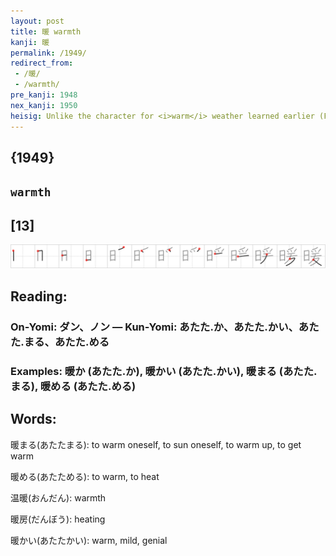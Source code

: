 ```yaml
---
layout: post
title: 暖 warmth
kanji: 暖
permalink: /1949/
redirect_from:
 - /暖/
 - /warmth/
pre_kanji: 1948
nex_kanji: 1950
heisig: Unlike the character for <i>warm</i> weather learned earlier (Frame 1560), this kanji and its key word can also refer to the <b>warmth</b> of human congeniality. Its elements are: <i>sun</i> . . . <i>migrating ducks</i>.
---
```


## {1949}

## `warmth`

## [13]

<div class="stroke"><img src="../images/E69A96.png" /></div>

## Reading:

### On-Yomi: ダン、ノン &mdash; Kun-Yomi: あたた.か、あたた.かい、あたた.まる、あたた.める

### Examples: 暖か (あたた.か), 暖かい (あたた.かい), 暖まる (あたた.まる), 暖める (あたた.める)

## Words:

暖まる(あたたまる): to warm oneself, to sun oneself, to warm up, to get warm

暖める(あたためる): to warm, to heat

温暖(おんだん): warmth

暖房(だんぼう): heating

暖かい(あたたかい): warm, mild, genial
